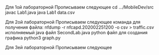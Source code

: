 Для 1ой лабораторной Прописываем следующее
cd .../MobileDev/src
javac Lab1.java
java Lab1 data.csv

Для 2ой лабораторной Прописываем следующее
команда для получения файла:
nfdump -r nfcapd.202002251200 -o csv > traffic.csv
исполняемый java файл
SecondLab.java
python файл для создания графика
python3 graph.py

Для 3ей лабораторной Прописываем следующее
